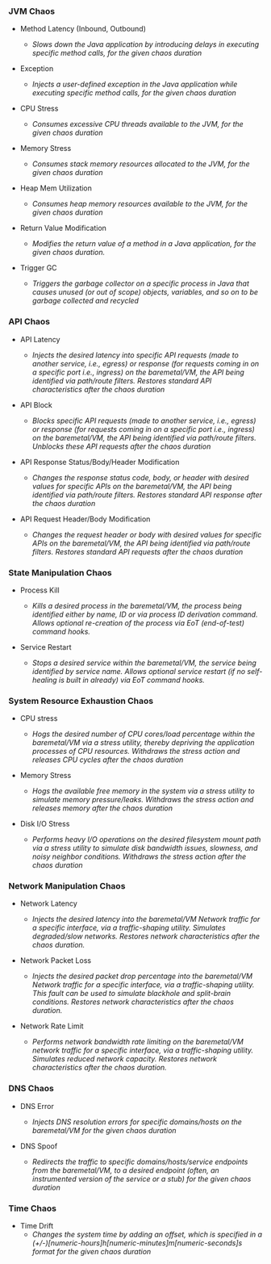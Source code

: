 ### JVM Chaos

- Method Latency (Inbound, Outbound)
  - *Slows down the Java application by introducing delays in executing specific method calls, for the given chaos duration*
  
- Exception
  - *Injects a user-defined exception in the Java application while executing specific method calls, for the given chaos duration*
    
- CPU Stress
  - *Consumes excessive CPU threads available to the JVM, for the given chaos duration*
    
- Memory Stress
  - *Consumes stack memory resources allocated to the JVM, for the given chaos duration*
    
- Heap Mem Utilization
  - *Consumes heap memory resources available to the JVM, for the given chaos duration*
    
- Return Value Modification
  - *Modifies the return value of a method in a Java application, for the given chaos duration.*
    
- Trigger GC
  - *Triggers the garbage collector on a specific process in Java that causes unused (or out of scope) objects, variables, and so on to be garbage collected and recycled*

### API Chaos 

- API Latency
  - *Injects the desired latency into specific API requests (made to another service, i.e., egress) or response (for requests coming in on a specific port i.e., ingress) on the baremetal/VM, the API being identified via path/route filters. Restores standard API  characteristics after the chaos duration*
    
- API Block
  - *Blocks specific API requests (made to another service, i.e., egress) or response (for requests coming in on a specific port i.e., ingress) on the baremetal/VM, the API being identified via path/route filters. Unblocks these API requests after the chaos duration*
  
- API Response Status/Body/Header Modification
  - *Changes the response status code, body, or header with desired values for specific APIs on the baremetal/VM, the API being identified via path/route filters. Restores standard API response after the chaos duration*
    
- API Request Header/Body Modification
  - *Changes the request header or body with desired values for specific APIs on the baremetal/VM, the API being identified via path/route filters. Restores standard API requests after the chaos duration*

### State Manipulation Chaos

- Process Kill
  - *Kills a desired process in the baremetal/VM, the process being identified either by name, ID or via process ID derivation command. Allows optional re-creation of the process via EoT (end-of-test) command hooks.*
    
- Service Restart
  - *Stops a desired service within the baremetal/VM, the service being identified by service name. Allows optional service restart (if no self-healing is built in already) via EoT command hooks.*

### System Resource Exhaustion Chaos

- CPU stress
  - *Hogs the desired number of CPU cores/load percentage within the baremetal/VM via a stress utility, thereby depriving the application processes of CPU resources. Withdraws the stress action and releases CPU cycles after the chaos duration*
    
- Memory Stress
  - *Hogs the available free memory in the system via a stress utility to simulate memory pressure/leaks. Withdraws the stress action and releases memory after the chaos duration*

- Disk I/O Stress
  - *Performs heavy I/O operations on the desired filesystem mount path via a stress utility to simulate disk bandwidth issues, slowness, and noisy neighbor conditions. Withdraws the stress action after the chaos duration* 

### Network Manipulation Chaos

- Network Latency
  - *Injects the desired latency into the baremetal/VM Network traffic for a specific interface, via a traffic-shaping utility. Simulates degraded/slow networks. Restores network characteristics after the chaos duration.*
  
- Network Packet Loss
  - *Injects the desired packet drop percentage into the baremetal/VM Network traffic for a specific interface, via a traffic-shaping utility. This fault can be used to simulate blackhole and split-brain conditions. Restores network characteristics after the chaos duration.*
    
- Network Rate Limit
  - *Performs network bandwidth rate limiting  on the baremetal/VM network traffic for a specific interface, via a traffic-shaping utility. Simulates reduced network capacity. Restores network characteristics after the chaos duration.*

### DNS Chaos

- DNS Error
  - *Injects DNS resolution errors for specific domains/hosts on the baremetal/VM for the given chaos duration*
    
- DNS Spoof
  - *Redirects the traffic to specific domains/hosts/service endpoints from the baremetal/VM, to a desired endpoint (often, an instrumented version of the service or a stub) for the given chaos duration*

### Time Chaos

- Time Drift
  - *Changes the system time by adding an offset, which is specified in a (+/-)[numeric-hours]h[numeric-minutes]m[numeric-seconds]s format for the given chaos duration*

